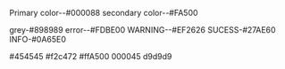 Primary color--#000088
secondary color--#FA500

grey-#898989
error--#FDBE00
WARNING--#EF2626
SUCESS-#27AE60
INFO-#0A65E0

#454545
#f2c472
#ffA500 
000045
d9d9d9